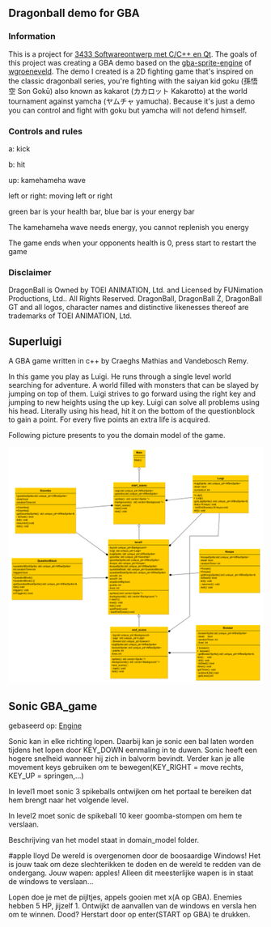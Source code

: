 ## Dragonball demo for GBA

### Information
This is a project for [3433 Softwareontwerp met C/C++ en Qt](https://uhintra03.uhasselt.be/studiegidswww/opleidingsonderdeel.aspx?a=2018&i=3433&n=4&t=01). The goals of this project was creating a GBA demo based on the [gba-sprite-engine](https://github.com/wgroeneveld/gba-sprite-engine) of [wgroeneveld](https://github.com/wgroeneveld). The demo I created is a 2D fighting game that's inspired on the classic dragonball series, you're fighting with the saiyan kid goku (孫悟空 Son Gokū) also known as kakarot (カカロット Kakarotto) at the world tournament
against yamcha (ヤムチャ yamucha). Because it's just a demo you can  control and fight with goku but yamcha will not defend himself.

### Controls and rules

a: kick 

b: hit

up: kamehameha wave

left or right: moving left or right

green bar is your health bar, blue  bar is your energy bar

The kamehameha wave needs energy, you cannot replenish you energy

The game ends when your opponents health is 0, press start to restart the game

### Disclaimer
 DragonBall is Owned by TOEI ANIMATION, Ltd. and Licensed by FUNimation Productions, Ltd.. All Rights Reserved. DragonBall, DragonBall Z, DragonBall GT and all logos, character names and distinctive likenesses thereof are trademarks of TOEI ANIMATION, Ltd. 

## Superluigi

A GBA game written in c++ by Craeghs Mathias and Vandebosch Remy.

In this game you play as Luigi. He runs through a single level world searching for adventure.
A world filled with monsters that can be slayed by jumping on top of them.
Luigi strives to go forward using the right key and jumping to new heights using the up key.
Luigi can solve all problems using his head. Literally using his head, hit it on the bottom of the questionblock to gain a point.
For every five points an extra life is acquired.

Following picture presents to you the domain model of the game.

![alt text](./SuperLuigi/domein.png)

## Sonic GBA_game

gebaseerd op: [Engine](https://github.com/wgroeneveld/gba-sprite-engine)

Sonic kan in elke richting lopen. Daarbij kan je sonic een bal laten worden tijdens het lopen door KEY_DOWN eenmaling in te duwen.
Sonic heeft een hogere snelheid wanneer hij zich in balvorm bevindt. Verder kan je alle movement keys gebruiken om te bewegen(KEY_RIGHT = move rechts, KEY_UP = springen,...)

In level1 moet sonic 3 spikeballs ontwijken om het portaal te bereiken dat hem brengt naar het volgende level.

In level2 moet sonic de spikeball 10 keer goomba-stompen om hem te verslaan.

Beschrijving van het model staat in domain_model folder.

#apple lloyd
De wereld is overgenomen door de boosaardige Windows! Het is jouw taak om deze slechterikken te doden en de wereld te redden van de ondergang.
Jouw wapen: apples! Alleen dit meesterlijke wapen is in staat de windows te verslaan...

Lopen doe je met de pijltjes, appels gooien met x(A op GBA). Enemies hebben 5 HP, jijzelf 1. Ontwijkt de aanvallen van
de windows en versla hen om te winnen. Dood? Herstart door op enter(START op GBA) te drukken.